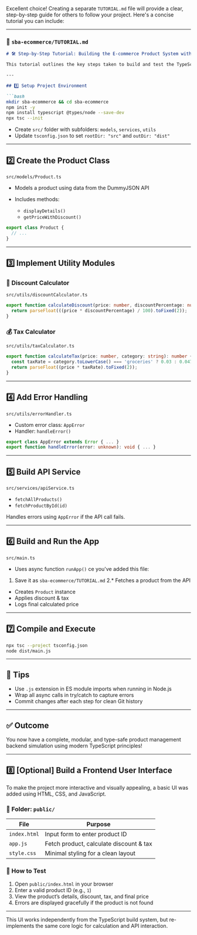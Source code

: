 Excellent choice! Creating a separate `TUTORIAL.md` file will provide a clear, step-by-step guide for others to follow your project. Here's a concise tutorial you can include:

---

### 📄 `sba-ecommerce/TUTORIAL.md`

````markdown
# 🛠️ Step-by-Step Tutorial: Building the E-commerce Product System with TypeScript

This tutorial outlines the key steps taken to build and test the TypeScript-based e-commerce system, following best practices and modular development.

---

## 1️⃣ Setup Project Environment

```bash
mkdir sba-ecommerce && cd sba-ecommerce
npm init -y
npm install typescript @types/node --save-dev
npx tsc --init
````

* Create `src/` folder with subfolders: `models`, `services`, `utils`
* Update `tsconfig.json` to set `rootDir: "src"` and `outDir: "dist"`

---

## 2️⃣ Create the Product Class

`src/models/Product.ts`

* Models a product using data from the DummyJSON API
* Includes methods:

  * `displayDetails()`
  * `getPriceWithDiscount()`

```ts
export class Product {
  // ...
}
```

---

## 3️⃣ Implement Utility Modules

### 🧮 Discount Calculator

`src/utils/discountCalculator.ts`

```ts
export function calculateDiscount(price: number, discountPercentage: number): number {
  return parseFloat(((price * discountPercentage) / 100).toFixed(2));
}
```

### 💰 Tax Calculator

`src/utils/taxCalculator.ts`

```ts
export function calculateTax(price: number, category: string): number {
  const taxRate = category.toLowerCase() === 'groceries' ? 0.03 : 0.0475;
  return parseFloat((price * taxRate).toFixed(2));
}
```

---

## 4️⃣ Add Error Handling

`src/utils/errorHandler.ts`

* Custom error class: `AppError`
* Handler: `handleError()`

```ts
export class AppError extends Error { ... }
export function handleError(error: unknown): void { ... }
```

---

## 5️⃣ Build API Service

`src/services/apiService.ts`

* `fetchAllProducts()`
* `fetchProductById(id)`

Handles errors using `AppError` if the API call fails.

---

## 6️⃣ Build and Run the App

`src/main.ts`

* Uses async function `runApp()`
ce you've added this file:

1. Save it as `sba-ecommerce/TUTORIAL.md`
2.* Fetches a product from the API
* Creates `Product` instance
* Applies discount & tax
* Logs final calculated price

---

## 7️⃣ Compile and Execute

```bash
npx tsc --project tsconfig.json
node dist/main.js
```

---

## 🧠 Tips

* Use `.js` extension in ES module imports when running in Node.js
* Wrap all async calls in try/catch to capture errors
* Commit changes after each step for clean Git history

---

## ✅ Outcome

You now have a complete, modular, and type-safe product management backend simulation using modern TypeScript principles!

---

## 8️⃣ [Optional] Build a Frontend User Interface

To make the project more interactive and visually appealing, a basic UI was added using HTML, CSS, and JavaScript.

### 📁 Folder: `public/`

| File         | Purpose                                  |
|--------------|-------------------------------------------|
| `index.html` | Input form to enter product ID            |
| `app.js`     | Fetch product, calculate discount & tax   |
| `style.css`  | Minimal styling for a clean layout        |

### 🧪 How to Test

1. Open `public/index.html` in your browser
2. Enter a valid product ID (e.g., `1`)
3. View the product’s details, discount, tax, and final price
4. Errors are displayed gracefully if the product is not found

---

This UI works independently from the TypeScript build system, but re-implements the same core logic for calculation and API interaction.
